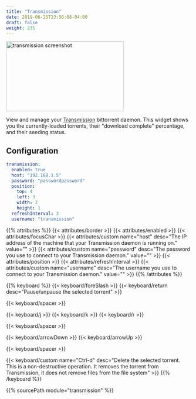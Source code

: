 ```yaml
---
title: "Transmission"
date: 2019-06-25T23:56:08-04:00
draft: false
weight: 235
---
```


<img class="screenshot" src="/imgs/modules/transmission.png" width="320" height="190" alt="transmission screenshot" />

View and manage your [Transmission](https://transmissionbt.com) bittorrent daemon. This widget shows you the currently-loaded 
torrents, their "download complete" percentage, and their seeding status.

## Configuration

```yaml
transmission:
  enabled: true
  host: "192.168.1.5"
  password: "passwordpassword"
  position:
    top: 4
    left: 3
    width: 2
    height: 1
  refreshInterval: 3
  username: "transmission"
```

{{% attributes %}}
  {{< attributes/border >}}
  {{< attributes/enabled >}}
  {{< attributes/focusChar >}}
  {{< attributes/custom name="host" desc="The IP address of the machine that your Transmission daemon is running on." value="" >}}
  {{< attributes/custom name="password" desc="The password you use to connect to your Transmission daemon." value="" >}}
  {{< attributes/position >}}
  {{< attributes/refreshInterval >}}
  {{< attributes/custom name="username" desc="The username you use to connect to your Transmission daemon." value="" >}}
{{% /attributes %}}

{{% keyboard %}}
  {{< keyboard/foreSlash >}}
  {{< keyboard/return desc="Pause/unpause the selected torrent" >}}

  {{< keyboard/spacer >}}

  {{< keyboard/j >}}
  {{< keyboard/k >}}
  {{< keyboard/r >}}

  {{< keyboard/spacer >}}

  {{< keyboard/arrowDown >}}
  {{< keyboard/arrowUp >}}

  {{< keyboard/spacer >}}

  {{< keyboard/custom name="Ctrl-d" desc="Delete the selected torrent. This is a non-destructive operation. It removes the torrent from Transmission, it does not remove files from the file system" >}}
{{% /keyboard %}}

{{% sourcePath module="transmission" %}}
